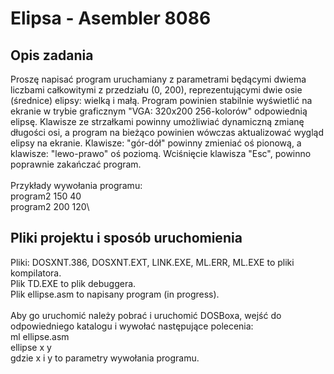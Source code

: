# Elipsa - Asembler 8086
## Opis zadania
Proszę napisać program uruchamiany z parametrami będącymi dwiema liczbami całkowitymi z przedziału (0, 200), reprezentującymi dwie osie (średnice) elipsy: wielką i małą. Program powinien stabilnie wyświetlić na ekranie w trybie graficznym "VGA: 320x200 256-kolorów" odpowiednią elipsę. Klawisze ze strzałkami powinny umożliwiać dynamiczną zmianę długości osi, a program na bieżąco powinien wówczas aktualizować wygląd elipsy na ekranie. Klawisze: "gór-dół" powinny zmieniać oś pionową, a klawisze: "lewo-prawo" oś poziomą. Wciśnięcie klawisza "Esc", powinno poprawnie zakańczać program.\
\
Przykłady wywołania programu:\
program2 150 40\
program2 200 120\

## Pliki projektu i sposób uruchomienia
Pliki: DOSXNT.386, DOSXNT.EXT, LINK.EXE, ML.ERR, ML.EXE to pliki kompilatora.\
Plik TD.EXE to plik debuggera.\
Plik ellipse.asm to napisany program (in progress).\
\
Aby go uruchomić należy pobrać i uruchomić DOSBoxa, wejść do odpowiedniego katalogu i wywołać następujące polecenia:\
ml ellipse.asm\
ellipse x y\
gdzie x i y to parametry wywołania programu.